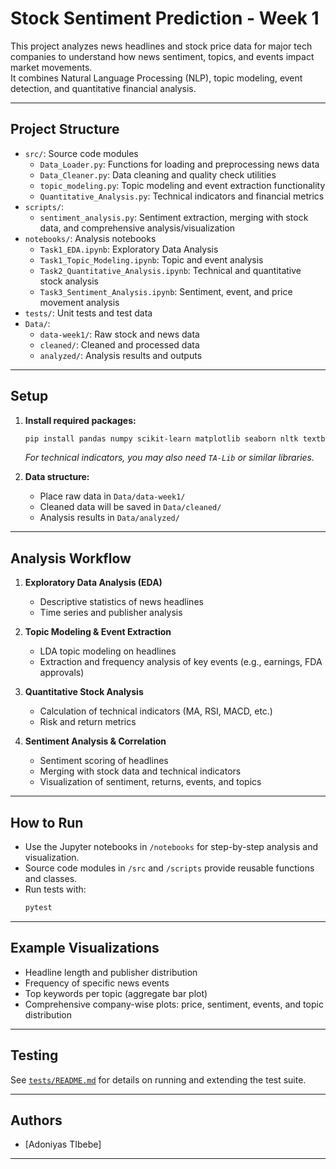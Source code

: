 # Stock Sentiment Prediction - Week 1

This project analyzes news headlines and stock price data for major tech companies to understand how news sentiment, topics, and events impact market movements.  
It combines Natural Language Processing (NLP), topic modeling, event detection, and quantitative financial analysis.

---

## Project Structure

- `src/`: Source code modules  
  - `Data_Loader.py`: Functions for loading and preprocessing news data  
  - `Data_Cleaner.py`: Data cleaning and quality check utilities  
  - `topic_modeling.py`: Topic modeling and event extraction functionality  
  - `Quantitative_Analysis.py`: Technical indicators and financial metrics  
- `scripts/`:  
  - `sentiment_analysis.py`: Sentiment extraction, merging with stock data, and comprehensive analysis/visualization  
- `notebooks/`: Analysis notebooks  
  - `Task1_EDA.ipynb`: Exploratory Data Analysis  
  - `Task1_Topic_Modeling.ipynb`: Topic and event analysis  
  - `Task2_Quantitative_Analysis.ipynb`: Technical and quantitative stock analysis  
  - `Task3_Sentiment_Analysis.ipynb`: Sentiment, event, and price movement analysis  
- `tests/`: Unit tests and test data  
- `Data/`:  
  - `data-week1/`: Raw stock and news data  
  - `cleaned/`: Cleaned and processed data  
  - `analyzed/`: Analysis results and outputs  

---

## Setup

1. **Install required packages:**
    ```bash
    pip install pandas numpy scikit-learn matplotlib seaborn nltk textblob pytest
    ```
    *For technical indicators, you may also need `TA-Lib` or similar libraries.*

2. **Data structure:**
    - Place raw data in `Data/data-week1/`
    - Cleaned data will be saved in `Data/cleaned/`
    - Analysis results in `Data/analyzed/`

---

## Analysis Workflow

1. **Exploratory Data Analysis (EDA)**
    - Descriptive statistics of news headlines
    - Time series and publisher analysis

2. **Topic Modeling & Event Extraction**
    - LDA topic modeling on headlines
    - Extraction and frequency analysis of key events (e.g., earnings, FDA approvals)

3. **Quantitative Stock Analysis**
    - Calculation of technical indicators (MA, RSI, MACD, etc.)
    - Risk and return metrics

4. **Sentiment Analysis & Correlation**
    - Sentiment scoring of headlines
    - Merging with stock data and technical indicators
    - Visualization of sentiment, returns, events, and topics

---

## How to Run

- Use the Jupyter notebooks in `/notebooks` for step-by-step analysis and visualization.
- Source code modules in `/src` and `/scripts` provide reusable functions and classes.
- Run tests with:
    ```bash
    pytest
    ```

---

## Example Visualizations

- Headline length and publisher distribution
- Frequency of specific news events
- Top keywords per topic (aggregate bar plot)
- Comprehensive company-wise plots: price, sentiment, events, and topic distribution

---

## Testing

See [`tests/README.md`](tests/README.md) for details on running and extending the test suite.

---

## Authors

- [Adoniyas TIbebe]

---
